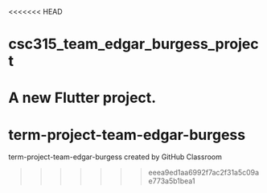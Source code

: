 <<<<<<< HEAD
# csc315_team_edgar_burgess_project

A new Flutter project.
=======
# term-project-team-edgar-burgess
term-project-team-edgar-burgess created by GitHub Classroom
>>>>>>> eeea9ed1aa6992f7ac2f31a5c09ae773a5b1bea1
